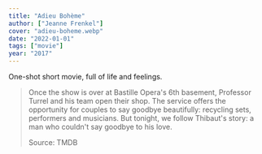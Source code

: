 ```yaml
---
title: "Adieu Bohème"
author: ["Jeanne Frenkel"]
cover: "adieu-boheme.webp"
date: "2022-01-01"
tags: ["movie"]
year: "2017"
---
```


One-shot short movie, full of life and feelings.

> Once the show is over at Bastille Opera's 6th basement, Professor Turrel and his team open their shop. The service offers the opportunity for couples to say goodbye beautifully: recycling sets, performers and musicians. But tonight, we follow Thibaut's story: a man who couldn't say goodbye to his love.
>
> Source: TMDB
